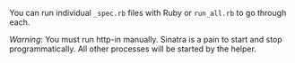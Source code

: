 You can run individual `_spec.rb` files with Ruby or `run_all.rb` to go through each.

_Warning_: You must run http-in manually. Sinatra is a pain to start and stop programmatically. All other processes will be started by the helper.